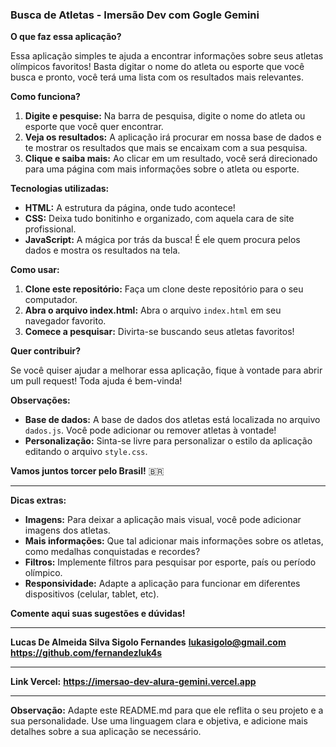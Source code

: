 ### **Busca de Atletas - Imersão Dev com Gogle Gemini** 

**O que faz essa aplicação?**

Essa aplicação simples te ajuda a encontrar informações sobre seus atletas olímpicos favoritos! Basta digitar o nome do atleta ou esporte que você busca e pronto, você terá uma lista com os resultados mais relevantes.

**Como funciona?**

1. **Digite e pesquise:** Na barra de pesquisa, digite o nome do atleta ou esporte que você quer encontrar.
2. **Veja os resultados:** A aplicação irá procurar em nossa base de dados e te mostrar os resultados que mais se encaixam com a sua pesquisa.
3. **Clique e saiba mais:** Ao clicar em um resultado, você será direcionado para uma página com mais informações sobre o atleta ou esporte.

**Tecnologias utilizadas:**

* **HTML:** A estrutura da página, onde tudo acontece!
* **CSS:** Deixa tudo bonitinho e organizado, com aquela cara de site profissional.
* **JavaScript:** A mágica por trás da busca! É ele quem procura pelos dados e mostra os resultados na tela.

**Como usar:**

1. **Clone este repositório:** Faça um clone deste repositório para o seu computador.
2. **Abra o arquivo index.html:** Abra o arquivo `index.html` em seu navegador favorito.
3. **Comece a pesquisar:** Divirta-se buscando seus atletas favoritos!

**Quer contribuir?**

Se você quiser ajudar a melhorar essa aplicação, fique à vontade para abrir um pull request! Toda ajuda é bem-vinda!

**Observações:**

* **Base de dados:** A base de dados dos atletas está localizada no arquivo `dados.js`. Você pode adicionar ou remover atletas à vontade!
* **Personalização:** Sinta-se livre para personalizar o estilo da aplicação editando o arquivo `style.css`.

**Vamos juntos torcer pelo Brasil!** 🇧🇷

---

**Dicas extras:**

* **Imagens:** Para deixar a aplicação mais visual, você pode adicionar imagens dos atletas.
* **Mais informações:** Que tal adicionar mais informações sobre os atletas, como medalhas conquistadas e recordes?
* **Filtros:** Implemente filtros para pesquisar por esporte, país ou período olímpico.
* **Responsividade:** Adapte a aplicação para funcionar em diferentes dispositivos (celular, tablet, etc).

**Comente aqui suas sugestões e dúvidas!** 

---

**Lucas De Almeida Silva Sigolo Fernandes**
**lukasigolo@gmail.com**
**https://github.com/fernandezluk4s**

---

**Link Vercel:**
**https://imersao-dev-alura-gemini.vercel.app**

---

**Observação:** Adapte este README.md para que ele reflita o seu projeto e a sua personalidade. Use uma linguagem clara e objetiva, e adicione mais detalhes sobre a sua aplicação se necessário.
